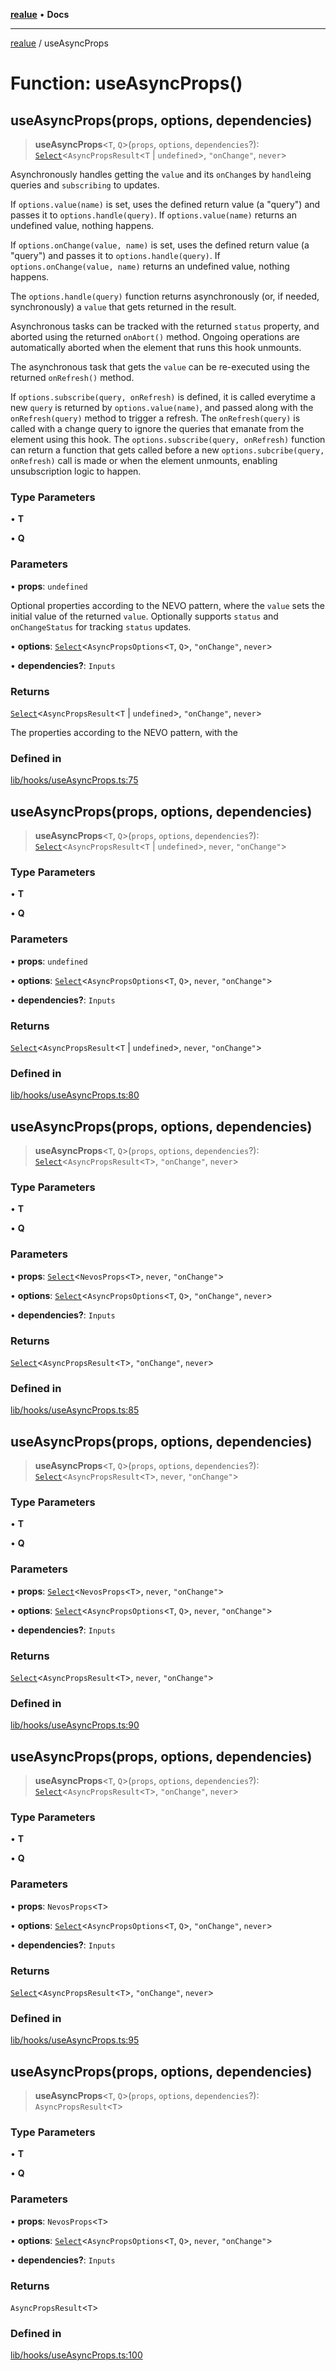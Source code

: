 [**realue**](../README.md) • **Docs**

***

[realue](../README.md) / useAsyncProps

# Function: useAsyncProps()

## useAsyncProps(props, options, dependencies)

> **useAsyncProps**\<`T`, `Q`\>(`props`, `options`, `dependencies`?): [`Select`](../type-aliases/Select.md)\<`AsyncPropsResult`\<`T` \| `undefined`\>, `"onChange"`, `never`\>

Asynchronously handles getting the `value` and its `onChange`s by `handle`ing queries and `subscribing` to updates.

If `options.value(name)` is set, uses the defined return value (a "query") and passes it to `options.handle(query)`. If `options.value(name)` returns an undefined value, nothing happens.

If `options.onChange(value, name)` is set, uses the defined return value (a "query") and passes it to `options.handle(query)`. If `options.onChange(value, name)` returns an undefined value, nothing happens.

The `options.handle(query)` function returns asynchronously (or, if needed, synchronously) a `value` that gets returned in the result.

Asynchronous tasks can be tracked with the returned `status` property, and aborted using the returned `onAbort()` method. Ongoing operations are automatically aborted when the element that runs this hook unmounts.

The asynchronous task that gets the `value` can be re-executed using the returned `onRefresh()` method.

If `options.subscribe(query, onRefresh)` is defined, it is called everytime a new `query` is returned by `options.value(name)`, and passed along with the `onRefresh(query)` method to trigger a refresh. The `onRefresh(query)` is called with a change query to ignore the queries that emanate from the element using this hook. The `options.subscribe(query, onRefresh)` function can return a function that gets called before a new `options.subcribe(query, onRefresh)` call is made or when the element unmounts, enabling unsubscription logic to happen.

### Type Parameters

• **T**

• **Q**

### Parameters

• **props**: `undefined`

Optional properties according to the NEVO pattern, where the `value` sets the initial value of the returned `value`. Optionally supports `status` and `onChangeStatus` for tracking `status` updates.

• **options**: [`Select`](../type-aliases/Select.md)\<`AsyncPropsOptions`\<`T`, `Q`\>, `"onChange"`, `never`\>

• **dependencies?**: `Inputs`

### Returns

[`Select`](../type-aliases/Select.md)\<`AsyncPropsResult`\<`T` \| `undefined`\>, `"onChange"`, `never`\>

The properties according to the NEVO pattern, with the

### Defined in

[lib/hooks/useAsyncProps.ts:75](https://github.com/nevoland/realue/blob/23357baeee67e2e83a0bceccc257348ca52e5775/lib/hooks/useAsyncProps.ts#L75)

## useAsyncProps(props, options, dependencies)

> **useAsyncProps**\<`T`, `Q`\>(`props`, `options`, `dependencies`?): [`Select`](../type-aliases/Select.md)\<`AsyncPropsResult`\<`T` \| `undefined`\>, `never`, `"onChange"`\>

### Type Parameters

• **T**

• **Q**

### Parameters

• **props**: `undefined`

• **options**: [`Select`](../type-aliases/Select.md)\<`AsyncPropsOptions`\<`T`, `Q`\>, `never`, `"onChange"`\>

• **dependencies?**: `Inputs`

### Returns

[`Select`](../type-aliases/Select.md)\<`AsyncPropsResult`\<`T` \| `undefined`\>, `never`, `"onChange"`\>

### Defined in

[lib/hooks/useAsyncProps.ts:80](https://github.com/nevoland/realue/blob/23357baeee67e2e83a0bceccc257348ca52e5775/lib/hooks/useAsyncProps.ts#L80)

## useAsyncProps(props, options, dependencies)

> **useAsyncProps**\<`T`, `Q`\>(`props`, `options`, `dependencies`?): [`Select`](../type-aliases/Select.md)\<`AsyncPropsResult`\<`T`\>, `"onChange"`, `never`\>

### Type Parameters

• **T**

• **Q**

### Parameters

• **props**: [`Select`](../type-aliases/Select.md)\<`NevosProps`\<`T`\>, `never`, `"onChange"`\>

• **options**: [`Select`](../type-aliases/Select.md)\<`AsyncPropsOptions`\<`T`, `Q`\>, `"onChange"`, `never`\>

• **dependencies?**: `Inputs`

### Returns

[`Select`](../type-aliases/Select.md)\<`AsyncPropsResult`\<`T`\>, `"onChange"`, `never`\>

### Defined in

[lib/hooks/useAsyncProps.ts:85](https://github.com/nevoland/realue/blob/23357baeee67e2e83a0bceccc257348ca52e5775/lib/hooks/useAsyncProps.ts#L85)

## useAsyncProps(props, options, dependencies)

> **useAsyncProps**\<`T`, `Q`\>(`props`, `options`, `dependencies`?): [`Select`](../type-aliases/Select.md)\<`AsyncPropsResult`\<`T`\>, `never`, `"onChange"`\>

### Type Parameters

• **T**

• **Q**

### Parameters

• **props**: [`Select`](../type-aliases/Select.md)\<`NevosProps`\<`T`\>, `never`, `"onChange"`\>

• **options**: [`Select`](../type-aliases/Select.md)\<`AsyncPropsOptions`\<`T`, `Q`\>, `never`, `"onChange"`\>

• **dependencies?**: `Inputs`

### Returns

[`Select`](../type-aliases/Select.md)\<`AsyncPropsResult`\<`T`\>, `never`, `"onChange"`\>

### Defined in

[lib/hooks/useAsyncProps.ts:90](https://github.com/nevoland/realue/blob/23357baeee67e2e83a0bceccc257348ca52e5775/lib/hooks/useAsyncProps.ts#L90)

## useAsyncProps(props, options, dependencies)

> **useAsyncProps**\<`T`, `Q`\>(`props`, `options`, `dependencies`?): [`Select`](../type-aliases/Select.md)\<`AsyncPropsResult`\<`T`\>, `"onChange"`, `never`\>

### Type Parameters

• **T**

• **Q**

### Parameters

• **props**: `NevosProps`\<`T`\>

• **options**: [`Select`](../type-aliases/Select.md)\<`AsyncPropsOptions`\<`T`, `Q`\>, `"onChange"`, `never`\>

• **dependencies?**: `Inputs`

### Returns

[`Select`](../type-aliases/Select.md)\<`AsyncPropsResult`\<`T`\>, `"onChange"`, `never`\>

### Defined in

[lib/hooks/useAsyncProps.ts:95](https://github.com/nevoland/realue/blob/23357baeee67e2e83a0bceccc257348ca52e5775/lib/hooks/useAsyncProps.ts#L95)

## useAsyncProps(props, options, dependencies)

> **useAsyncProps**\<`T`, `Q`\>(`props`, `options`, `dependencies`?): `AsyncPropsResult`\<`T`\>

### Type Parameters

• **T**

• **Q**

### Parameters

• **props**: `NevosProps`\<`T`\>

• **options**: [`Select`](../type-aliases/Select.md)\<`AsyncPropsOptions`\<`T`, `Q`\>, `never`, `"onChange"`\>

• **dependencies?**: `Inputs`

### Returns

`AsyncPropsResult`\<`T`\>

### Defined in

[lib/hooks/useAsyncProps.ts:100](https://github.com/nevoland/realue/blob/23357baeee67e2e83a0bceccc257348ca52e5775/lib/hooks/useAsyncProps.ts#L100)
